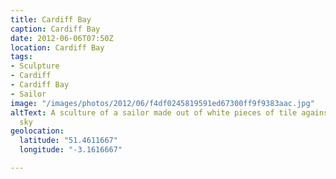 ```yaml
---
title: Cardiff Bay
caption: Cardiff Bay
date: 2012-06-06T07:50Z
location: Cardiff Bay
tags:
- Sculpture
- Cardiff
- Cardiff Bay
- Sailor
image: "/images/photos/2012/06/f4df0245819591ed67300ff9f9383aac.jpg"
altText: A sculture of a sailor made out of white pieces of tile against the blue
  sky
geolocation:
  latitude: "51.4611667"
  longitude: "-3.1616667"

---
```


